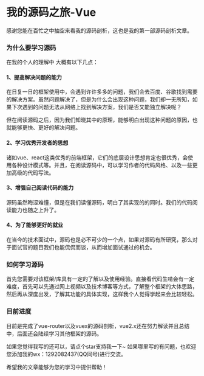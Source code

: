 # 我的源码之旅-Vue

感谢您能在百忙之中抽空来看我的源码剖析，这也是我的第一部源码剖析文章。

### 为什么要学习源码
在我的个人的理解中 大概有以下几点：

#### 1、提高解决问题的能力

在日复一日的框架使用中，会遇到许许多多的问题，我们会去百度、谷歌找到需要的解决方案。虽然问题解决了，但是为什么会出现这种问题，我们却一无所知，如果下次遇到的问题无法从网络上找到解决方案，我们是否又能独立解决呢？

但在阅读源码之后，因为我们知晓其中的原理，能够明白出现这种问题的原因，也就能够更快、更好的解决问题。

#### 2、学习优秀开发者的思想

诸如vue、react这类优秀的前端框架，它们的底层设计思想肯定也很优秀，会使用各种设计模式等。并且，在阅读源码中，可以学习作者的代码风格、以及一些更加高级的代码写法。

#### 3、增强自己阅读代码的能力

源码虽然晦涩难懂，但是在我们读懂源码，明白了其实现的的同时。我们的代码阅读能力也随之上升了。

#### 4、为了能够更好的就业

在当今的技术面试中，源码也是必不可少的一个点，如果对源码有所研究，那么对于面试官的题目我们也能侃侃而谈，从而增加面试通过的机会。

### 如何学习源码

首先您需要对该框架/库具有一定的了解以及使用经验。直接看代码生啃会有一定难度，首先可以先通过网上视频以及技术博客等方式，了解整个框架的大体思路，然后再从深度出发，了解其功能的具体实现，这样我个人觉得学起来会比较轻松。

### 目前进度
目前是完成了vue-router以及vuex的源码剖析，vue2.x还在努力解读并且总结中，后面还会陆续学习其他框架的源码。

如果您觉得我写的还可以，请点个star支持我一下~ 如果哪里写的有问题，也欢迎您添加我的wx：1292082437(QQ同号)进行交流。

希望我的文章能够为您的学习中提供帮助！

